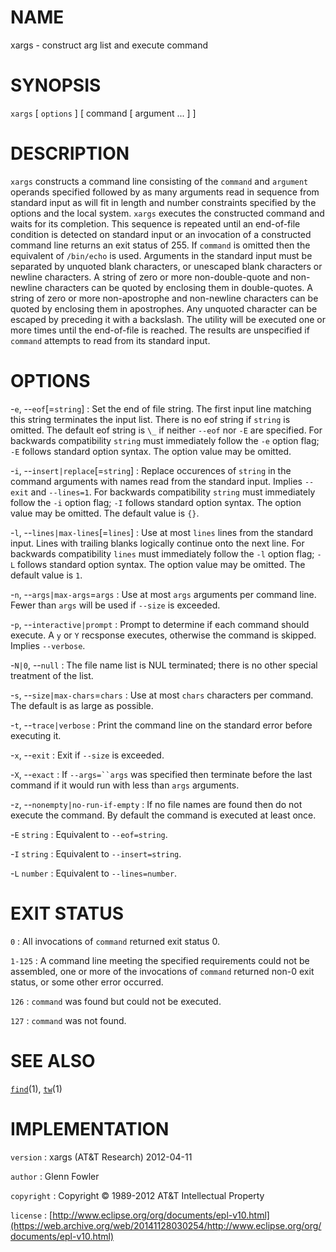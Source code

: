 # NAME

xargs - construct arg list and execute command

# SYNOPSIS

`xargs` \[ `options` \] \[ command \[ argument ... \] \]

# DESCRIPTION

`xargs` constructs a command line consisting of the `command` and
`argument` operands specified followed by as many arguments read in
sequence from standard input as will fit in length and number
constraints specified by the options and the local system. `xargs`
executes the constructed command and waits for its completion. This
sequence is repeated until an end-of-file condition is detected on
standard input or an invocation of a constructed command line returns an
exit status of 255. If `command` is omitted then the equivalent of
`/bin/echo` is used.
Arguments in the standard input must be separated by unquoted blank
characters, or unescaped blank characters or newline characters. A
string of zero or more non-double-quote and non-newline characters can
be quoted by enclosing them in double-quotes. A string of zero or more
non-apostrophe and non-newline characters can be quoted by enclosing
them in apostrophes. Any unquoted character can be escaped by preceding
it with a backslash. The utility will be executed one or more times
until the end-of-file is reached. The results are unspecified if
`command` attempts to read from its standard input.

# OPTIONS

-`e`, --`eof`\[=`string`\]
:   Set the end of file string. The first input line matching this
    string terminates the input list. There is no eof string if `string`
    is omitted. The default eof string is `\_` if neither `--eof`
    nor `-E` are specified. For backwards compatibility `string` must
    immediately follow the `-e` option flag; `-E` follows standard
    option syntax. The option value may be omitted.

-`i`, --`insert|replace`\[=`string`\]
:   Replace occurences of `string` in the command arguments with names
    read from the standard input. Implies `--exit` and `--lines=1`.
    For backwards compatibility `string` must immediately follow the
    `-i` option flag; `-I` follows standard option syntax. The
    option value may be omitted. The default value is `{}`.

-`l`, --`lines|max-lines`\[=`lines`\]
:   Use at most `lines` lines from the standard input. Lines with
    trailing blanks logically continue onto the next line. For backwards
    compatibility `lines` must immediately follow the `-l` option
    flag; `-L` follows standard option syntax. The option value may
    be omitted. The default value is `1`.

-`n`, --`args|max-args`=`args`
:   Use at most `args` arguments per command line. Fewer than `args`
    will be used if `--size` is exceeded.

-`p`, --`interactive|prompt`
:   Prompt to determine if each command should execute. A `y` or `Y`
    recsponse executes, otherwise the command is skipped. Implies
    `--verbose`.

-`N|0`, --`null`
:   The file name list is NUL terminated; there is no other special
    treatment of the list.

-`s`, --`size|max-chars`=`chars`
:   Use at most `chars` characters per command. The default is as large
    as possible.

-`t`, --`trace|verbose`
:   Print the command line on the standard error before executing it.

-`x`, --`exit`
:   Exit if `--size` is exceeded.

-`X`, --`exact`
:   If `--args=``args` was specified then terminate before the last
    command if it would run with less than `args` arguments.

-`z`, --`nonempty|no-run-if-empty`
:   If no file names are found then do not execute the command. By
    default the command is executed at least once.

-`E` `string`
:   Equivalent to `--eof=string`.

-`I` `string`
:   Equivalent to `--insert=string`.

-`L` `number`
:   Equivalent to `--lines=number`.

# EXIT STATUS

`0`
: All invocations of `command` returned exit status 0.

`1-125`
:   A command line meeting the specified requirements could not be
    assembled, one or more of the invocations of `command` returned
    non-0 exit status, or some other error occurred.

`126`
: `command` was found but could not be executed.

`127`
: `command` was not found.

# SEE ALSO

[`find`](/web/20141128030254/http://www2.research.att.com/~astopen/man/man1/find.html)(1),
[`tw`](/web/20141128030254/http://www2.research.att.com/~astopen/man/man1/tw.html)(1)

# IMPLEMENTATION

`version`
:   xargs (AT&T Research) 2012-04-11

`author`
:   Glenn Fowler

`copyright`
:   Copyright © 1989-2012 AT&T Intellectual Property

`license`
:   [http://www.eclipse.org/org/documents/epl-v10.html](https://web.archive.org/web/20141128030254/http://www.eclipse.org/org/documents/epl-v10.html)


